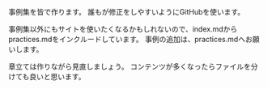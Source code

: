 事例集を皆で作ります。
誰もが修正をしやすいようにGitHubを使います。

事例集以外にもサイトを使いたくなるかもしれないので、index.mdからpractices.mdをインクルードしています。
事例の追加は、practices.mdへお願いします。

章立ては作りながら見直しましょう。
コンテンツが多くなったらファイルを分けても良いと思います。
